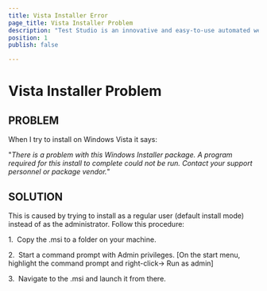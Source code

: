 ```yaml
---
title: Vista Installer Error
page_title: Vista Installer Problem
description: "Test Studio is an innovative and easy-to-use automated web, WPF and load testing solution. Test Studio tests support essential technologies like ASP.NET AJAX, Silverlight, PHP and MVC. HTML5, Testing framework, functional testing, performance testing, load testing, exploratory testing, manual testing."
position: 1
publish: false

---
```

# Vista Installer Problem

## PROBLEM

 When I try to install on Windows Vista it says: 

"*There is a problem with this Windows Installer package. A program required for this install to complete could not be run. Contact your support personnel or package vendor.*"


## SOLUTION

This is caused by trying to install as a regular user (default install mode) instead of as the administrator. Follow this procedure: 


1.&nbsp; Copy the .msi to a folder on your machine.

2.&nbsp; Start a command prompt with Admin privileges. [On the start menu, highlight the command prompt and right-click-> Run as admin]

3.&nbsp; Navigate to the .msi and launch it from there.

